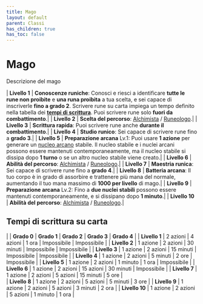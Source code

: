 ```yaml
---
title: Mago
layout: default
parent: Classi
has_children: true
has_toc: false
---
```


# **Mago**

Descrizione del mago

| **Livello 1** | **Conoscenze runiche**: Conosci e riesci a identificare **tutte le rune non proibite** e **una runa proibita** a tua scelta, e sei capace di inscriverle **fino a grado 2**. Scrivere rune su carta impiega un tempo definito nella tabella dei [**tempi di scrittura**](#tempi-di-scrittura-su-carta). Puoi scrivere rune solo **fuori da combattimento**.|
| **Livello 2** | **Scelta del percorso**: [Alchimista](./alchemist) / [Runeologo](./runemaster).|
| **Livello 3** | **Scrittura rapida**: Puoi scrivere rune anche **durante il combattimento**.|
| **Livello 4** | **Studio runico**: Sei capace di scrivere rune fino a **grado 3**.|
| **Livello 5** | **Preparazione arcana** Lv.1: Puoi usare **1 azione** per generare un [nucleo arcano](/runes/arcane-core) stabile. Il nucleo stabile e i nuclei arcani possono essere mantenuti contemporaneamente, ma il nucleo stabile si dissipa dopo **1 turno** o se un altro nucleo stabile viene creato.|
| **Livello 6** | **Abilità del percorso**: [Alchimista](./alchemist) / [Runeologo](./runemaster).|
| **Livello 7** | **Maestria runica**: Sei capace di scrivere rune fino a **grado 4**.|
| **Livello 8** | **Batteria arcana**: Il tuo corpo è in grado di assorbire e trattenere più mana del normale, aumentando il tuo mana massimo di **1000 per livello** di mago.|
| **Livello 9** | **Preparazione arcana** Lv.2: Fino a **due nuclei stabili** possono essere mantenuti contemporaneamente, e si dissipano dopo **1 minuto**.|
| **Livello 10** | **Abilità del percorso**: [Alchimista](./alchemist) / [Runeologo](./runemaster).|

## Tempi di scrittura su carta

|                | **Grado 0**  | **Grado 1**   | **Grado 2**   | **Grado 3**   | **Grado 4**   |
| **Livello 1**  | 2 azioni     | 4 azioni      | 1 ora         | Impossibile   | Impossibile   |
| **Livello 2**  | 1 azione     | 2 azioni      | 30 minuti     | Impossibile   | Impossibile   |
| **Livello 3**  | 1 azione     | 2 azioni      | 15 minuti     | Impossibile   | Impossibile   |
| **Livello 4**  | 1 azione     | 2 azioni      | 5 minuti      | 2 ore         | Impossibile   |
| **Livello 5**  | 1 azione     | 2 azioni      | 1 minuto      | 1 ora         | Impossibile   |
| **Livello 6**  | 1 azione     | 2 azioni      | 15 azioni     | 30 minuti     | Impossibile   |
| **Livello 7**  | 1 azione     | 2 azioni      | 5 azioni      | 15 minuti     | 5 ore         |         
| **Livello 8**  | 1 azione     | 2 azioni      | 5 azioni      | 5 minuti      | 3 ore         |
| **Livello 9**  | 1 azione     | 2 azioni      | 5 azioni      | 3 minuti      | 2 ora         |
| **Livello 10** | 1 azione     | 2 azioni      | 5 azioni      | 1 minuto      | 1 ora         |